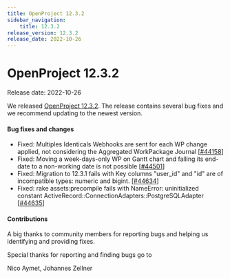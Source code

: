 ```yaml
---
title: OpenProject 12.3.2
sidebar_navigation:
    title: 12.3.2
release_version: 12.3.2
release_date: 2022-10-26
---
```


# OpenProject 12.3.2

Release date: 2022-10-26

We released [OpenProject 12.3.2](https://community.openproject.org/versions/1608).
The release contains several bug fixes and we recommend updating to the newest version.

<!--more-->
#### Bug fixes and changes

- Fixed: Multiples Identicals Webhooks are sent for each WP change applied, not considering the Aggregated WorkPackage Journal \[[#44158](https://community.openproject.org/wp/44158)\]
- Fixed: Moving a week-days-only WP on Gantt chart and falling its end-date to a non-working date is not possible \[[#44501](https://community.openproject.org/wp/44501)\]
- Fixed: Migration to 12.3.1 fails with Key columns "user_id" and "id" are of incompatible types: numeric and bigint. \[[#44634](https://community.openproject.org/wp/44634)\]
- Fixed: rake assets:precompile fails with NameError: uninitialized constant ActiveRecord::ConnectionAdapters::PostgreSQLAdapter \[[#44635](https://community.openproject.org/wp/44635)\]

#### Contributions
A big thanks to community members for reporting bugs and helping us identifying and providing fixes.

Special thanks for reporting and finding bugs go to

Nico Aymet, Johannes Zellner
